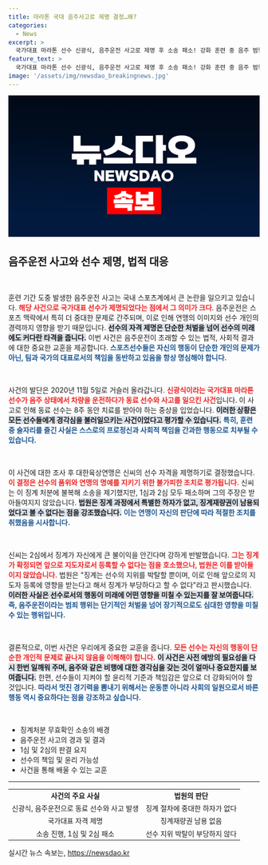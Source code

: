 ```yaml
---
title: 마라톤 국대 음주사고로 제명 결정…왜?
categories:
  - News
excerpt: >
  국가대표 마라톤 선수 신광식, 음주운전 사고로 제명 후 소송 패소! 강화 훈련 중 음주 범행의 대가로 선수 자격이 영구 박탈되며 그의 미래는 어떻게 될까? 클릭해 확인하세요!
feature_text: >
  국가대표 마라톤 선수 신광식, 음주운전 사고로 제명 후 소송 패소! 강화 훈련 중 음주 범행의 대가로 선수 자격이 영구 박탈되며 그의 미래는 어떻게 될까? 클릭해 확인하세요!
image: '/assets/img/newsdao_breakingnews.jpg'
---
```


<p><img src="/assets/img/newsdao_breakingnews.jpg" alt="cryptoinkorea 속보" /></p>

<h2 data-ke-size="size26">음주운전 사고와 선수 제명, 법적 대응</h2>

<p data-ke-size="size16">&nbsp;</p>  

<p>훈련 기간 도중 발생한 음주운전 사고는 국내 스포츠계에서 큰 논란을 일으키고 있습니다. <b><span style="color: #ee2323;">해당 사건으로 국가대표 선수가 제명되었다는 점에서 그 의미가 크다</span></b>. 음주운전은 스포츠 맥락에서 특히 더 중대한 문제로 간주되며, 이로 인해 연맹의 이미지와 선수 개인의 경력까지 영향을 받기 때문입니다. <b><span style="background-color: #21538527;">선수의 자격 제명은 단순한 처벌을 넘어 선수의 미래에도 커다란 타격을 줍니다.</span></b> 이번 사건은 음주운전이 초래할 수 있는 법적, 사회적 결과에 대한 중요한 교훈을 제공합니다. <b><span style="color: #1a5490;">스포츠선수들은 자신의 행동이 단순한 개인의 문제가 아닌, 팀과 국가의 대표로서의 책임을 동반하고 있음을 항상 명심해야 합니다.</span></b></p>

<p data-ke-size="size16">&nbsp;</p>  

<p>사건의 발단은 2020년 11월 5일로 거슬러 올라갑니다. <b><span style="color: #ee2323;">신광식이라는 국가대표 마라톤 선수가 음주 상태에서 차량을 운전하다가 동료 선수와 사고를 일으킨 사건</span></b>입니다. 이 사고로 인해 동료 선수는 8주 동안 치료를 받아야 하는 중상을 입었습니다. <b><span style="background-color: #21538527;">이러한 상황은 모든 선수들에게 경각심을 불러일으키는 사건이었다고 평가할 수 있습니다.</span></b> <b><span style="color: #1a5490;">특히, 훈련 중 술자리를 즐긴 사실은 스스로의 프로정신과 사회적 책임을 간과한 행동으로 치부될 수 있습니다.</span></b> </p>

<p data-ke-size="size16">&nbsp;</p>  

<p>이 사건에 대한 조사 후 대한육상연맹은 신씨의 선수 자격을 제명하기로 결정했습니다. <b><span style="color: #ee2323;">이 결정은 선수의 품위와 연맹의 명예를 지키기 위한 불가피한 조치로 평가됩니다.</span></b> 신씨는 이 징계 처분에 불복해 소송을 제기했지만, 1심과 2심 모두 패소하며 그의 주장은 받아들여지지 않았습니다. <b><span style="background-color: #21538527;">법원은 징계 과정에서 특별한 하자가 없고, 징계재량권이 남용되었다고 볼 수 없다는 점을 강조했습니다.</span></b> <b><span style="color: #1a5490;">이는 연맹이 자신의 판단에 따라 적절한 조치를 취했음을 시사합니다.</span></b> </p>

<p data-ke-size="size16">&nbsp;</p>  

<p>신씨는 2심에서 징계가 자신에게 큰 불이익을 안긴다며 강하게 반발했습니다. <b><span style="color: #ee2323;">그는 징계가 확정되면 앞으로 지도자로서 등록할 수 없다는 점을 호소했으나, 법원은 이를 받아들이지 않았습니다.</span></b> 법원은 "징계는 선수의 지위를 박탈할 뿐이며, 이로 인해 앞으로의 지도자 등록에 영향을 받는다고 해서 징계가 부당하다고 할 수 없다"라고 판시했습니다. <b><span style="background-color: #21538527;">이러한 사실은 선수로서의 행동이 미래에 어떤 영향을 미칠 수 있는지를 잘 보여줍니다.</span></b> <b><span style="color: #1a5490;">즉, 음주운전이라는 범죄 행위는 단기적인 처벌을 넘어 장기적으로도 심대한 영향을 미칠 수 있는 행위입니다.</span></b> </p>

<p data-ke-size="size16">&nbsp;</p>  

<p>결론적으로, 이번 사건은 우리에게 중요한 교훈을 줍니다. <b><span style="color: #ee2323;">모든 선수는 자신의 행동이 단순한 개인적 문제로 끝나지 않음을 이해해야 합니다.</span></b> <b><span style="background-color: #21538527;">이 사건은 사전 예방의 필요성을 다시 한번 일깨워 주며, 음주와 같은 비행에 대한 경각심을 갖는 것이 얼마나 중요한지를 보여줍니다.</span></b> 한편, 선수들이 지켜야 할 윤리적 기준과 책임감은 앞으로 더 강화되어야 할 것입니다. <b><span style="color: #1a5490;">따라서 멋진 경기력을 뽐내기 위해서는 운동뿐 아니라 사회의 일원으로서 바른 행동 역시 중요하다는 점을 강조하고 싶습니다.</span></b> </p>

<p data-ke-size="size16">&nbsp;</p>  

<ul>
    <li>징계처분 무효확인 소송의 배경</li>
    <li>음주운전 사고의 경과 및 결과</li>
    <li>1심 및 2심의 판결 요지</li>
    <li>선수의 책임 및 윤리 가능성</li>
    <li>사건을 통해 배울 수 있는 교훈</li>
</ul>

<hr>

<table style="border-collapse: collapse; width: 100%;">
    <tr>
        <td style="text-align: center; height: 17px;"><b>사건의 주요 사실</b></td>
        <td style="text-align: center; height: 17px;"><b>법원의 판단</b></td>
    </tr>
    <tr>
        <td style="text-align: center; height: 17px;">신광식, 음주운전으로 동료 선수와 사고 발생</td>
        <td style="text-align: center; height: 17px;">징계 절차에 중대한 하자가 없다</td>
    </tr>
    <tr>
        <td style="text-align: center; height: 17px;">국가대표 자격 제명</td>
        <td style="text-align: center; height: 17px;">징계재량권 남용 없음</td>
    </tr>
    <tr>
        <td style="text-align: center; height: 17px;">소송 진행, 1심 및 2심 패소</td>
        <td style="text-align: center; height: 17px;">선수 지위 박탈이 부당하지 않다</td>
    </tr>
</table>
실시간 뉴스 속보는, <a href="https://newsdao.kr" rel="dofollow">https://newsdao.kr</a>


